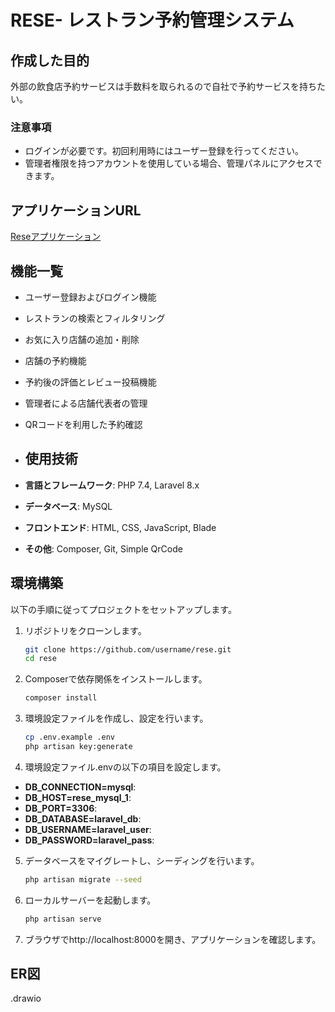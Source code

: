 # RESE- レストラン予約管理システム
## 作成した目的
外部の飲食店予約サービスは手数料を取られるので自社で予約サービスを持ちたい。
### 注意事項
- ログインが必要です。初回利用時にはユーザー登録を行ってください。
- 管理者権限を持つアカウントを使用している場合、管理パネルにアクセスできます。

## アプリケーションURL
[Reseアプリケーション](https://rese-app.example.com)

## 機能一覧
- ユーザー登録およびログイン機能
- レストランの検索とフィルタリング
- お気に入り店舗の追加・削除
- 店舗の予約機能
- 予約後の評価とレビュー投稿機能
- 管理者による店舗代表者の管理
- QRコードを利用した予約確認

- ## 使用技術
- **言語とフレームワーク**: PHP 7.4, Laravel 8.x
- **データベース**: MySQL
- **フロントエンド**: HTML, CSS, JavaScript, Blade
- **その他**: Composer, Git, Simple QrCode

## 環境構築
以下の手順に従ってプロジェクトをセットアップします。

1. リポジトリをクローンします。
   ```bash
   git clone https://github.com/username/rese.git
   cd rese
2. Composerで依存関係をインストールします。
   ```bash
   composer install
3. 環境設定ファイルを作成し、設定を行います。
   ```bash
   cp .env.example .env
   php artisan key:generate
4. 環境設定ファイル.envの以下の項目を設定します。
- **DB_CONNECTION=mysql**:
- **DB_HOST=rese_mysql_1**:
- **DB_PORT=3306**:
- **DB_DATABASE=laravel_db**:
- **DB_USERNAME=laravel_user**:
- **DB_PASSWORD=laravel_pass**:
5. データベースをマイグレートし、シーディングを行います。
   ```bash
   php artisan migrate --seed
6. ローカルサーバーを起動します。
   ```bash
   php artisan serve
7. ブラウザでhttp://localhost:8000を開き、アプリケーションを確認します。
## ER図
.drawio
